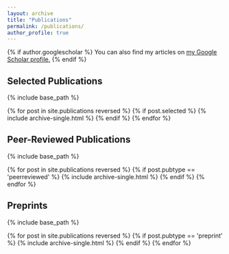 ```yaml
---
layout: archive
title: "Publications"
permalink: /publications/
author_profile: true
---
```


{% if author.googlescholar %}
  You can also find my articles on <u><a href="{{author.googlescholar}}">my Google Scholar profile</a>.</u>
{% endif %}

## Selected Publications
{% include base_path %}

{% for post in site.publications reversed %}
     {% if post.selected %}
         {% include archive-single.html %}
     {% endif %}
{% endfor %}

## Peer-Reviewed Publications

{% include base_path %}

{% for post in site.publications reversed %}
     {% if post.pubtype == 'peerreviewed' %}
         {% include archive-single.html %}
     {% endif %}
{% endfor %}


## Preprints

{% include base_path %}

{% for post in site.publications reversed %}
     {% if post.pubtype == 'preprint' %}
         {% include archive-single.html %}
     {% endif %}
{% endfor %}
